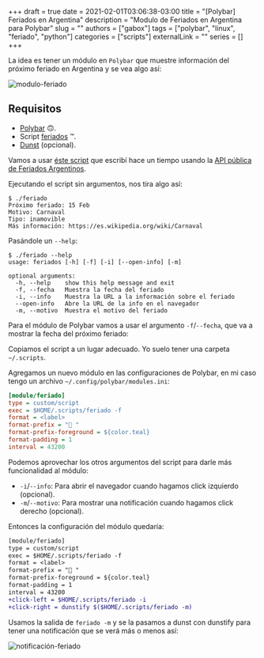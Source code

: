+++
draft = true
date = 2021-02-01T03:06:38-03:00
title = "[Polybar] Feriados en Argentina"
description = "Modulo de Feriados en Argentina para Polybar"
slug = ""
authors = ["gabox"]
tags = ["polybar", "linux", "feriado", "python"]
categories = ["scripts"]
externalLink = ""
series = []
+++

La idea es tener un módulo en `Polybar` que muestre información del próximo feriado en Argentina y se vea algo así:

![modulo-feriado](/img/module-feriado.png)

## Requisitos
- [Polybar](https://polybar.github.io/) 🙃.
- Script [feriados](https://github.com/centaurialpha/feriado-polybar) ™️.
- [Dunst](https://dunst-project.org/) (opcional).

Vamos a usar [éste script](https://github.com/centaurialpha/feriado) que escribí hace un tiempo usando la
[API pública de Feriados Argentinos](https://pjnovas.gitbooks.io/no-laborables/content/).

Ejecutando el script sin argumentos, nos tira algo así:

```
$ ./feriado
Próximo feriado: 15 Feb
Motivo: Carnaval
Tipo: inamovible
Más información: https://es.wikipedia.org/wiki/Carnaval
```

Pasándole un `--help`:
```
$ ./feriado --help
usage: feriados [-h] [-f] [-i] [--open-info] [-m]

optional arguments:
  -h, --help    show this help message and exit
  -f, --fecha   Muestra la fecha del feriado
  -i, --info    Muestra la URL a la información sobre el feriado
  --open-info   Abre la URL de la info en el navegador
  -m, --motivo  Muestra el motivo del feriado
```
Para el módulo de Polybar vamos a usar el argumento `-f`/`--fecha`, que va a mostrar la fecha del próximo feriado:

Copiamos el script a un lugar adecuado. Yo suelo tener una carpeta `~/.scripts`.

Agregamos un nuevo módulo en las configuraciones de Polybar, en mi caso tengo un archivo
`~/.config/polybar/modules.ini`:

```ini
[module/feriado]
type = custom/script
exec = $HOME/.scripts/feriado -f
format = <label>
format-prefix = " "
format-prefix-foreground = ${color.teal}
format-padding = 1
interval = 43200
```

Podemos aprovechar los otros argumentos del script para darle más funcionalidad al módulo:

- `-i`/`--info`: Para abrir el navegador cuando hagamos click izquierdo (opcional).
- `-m`/`--motivo`: Para mostrar una notificación cuando hagamos click derecho (opcional).

Entonces la configuración del módulo quedaría:
```diff
[module/feriado]
type = custom/script
exec = $HOME/.scripts/feriado -f
format = <label>
format-prefix = " "
format-prefix-foreground = ${color.teal}
format-padding = 1
interval = 43200
+click-left = $HOME/.scripts/feriado -i
+click-right = dunstify $($HOME/.scripts/feriado -m)
```

Usamos la salida de `feriado -m` y se la pasamos a dunst con dunstify para tener una notificación que se verá
más o menos así:

![notificación-feriado](/img/notification_feriado.png)
